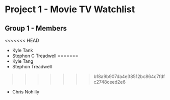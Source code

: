 # Project 1 - Movie TV Watchlist

## Group 1 - Members
<<<<<<< HEAD
* Kyle Tank
* Stephon C Treadwell
=======
* Kyle Tang
* Stephon Treadwell
>>>>>>> b18a9b907da4e38512bc864c7fdfc2748ceed2e6
* Chris Nohilly